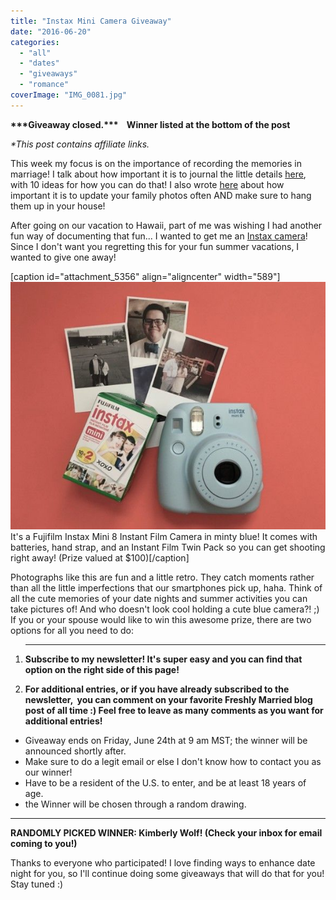 ```yaml
---
title: "Instax Mini Camera Giveaway"
date: "2016-06-20"
categories: 
  - "all"
  - "dates"
  - "giveaways"
  - "romance"
coverImage: "IMG_0081.jpg"
---
```


**\*\*\*Giveaway closed.\*\*\*    Winner listed at the bottom of the post** 

_\*This post contains affiliate links._

This week my focus is on the importance of recording the memories in marriage! I talk about how important it is to journal the little details [here](http://freshlymarried.com/memory-lane/), with 10 ideas for how you can do that! I also wrote [here](http://freshlymarried.com/the-importance-of-family-photos/) about how important it is to update your family photos often AND make sure to hang them up in your house!

After going on our vacation to Hawaii, part of me was wishing I had another fun way of documenting that fun... I wanted to get me an [Instax camera](https://amzn.to/2H9HILn)! Since I don't want you regretting this for your fun summer vacations, I wanted to give one away!

\[caption id="attachment\_5356" align="aligncenter" width="589"\]![instax giveaway, giveaway, fujifilm giveaway, date night giveaway, camera giveaway, married giveaway, prize giveaway, summer giveaway, marriage advice, making memories, memory keeping, recording memories in marriage, marriage help, marriage fun, marriage ideas](images/IMG_0549.jpg) It's a Fujifilm Instax Mini 8 Instant Film Camera in minty blue! It comes with batteries, hand strap, and an Instant Film Twin Pack so you can get shooting right away! (Prize valued at $100)\[/caption\]

Photographs like this are fun and a little retro. They catch moments rather than all the little imperfections that our smartphones pick up, haha. Think of all the cute memories of your date nights and summer activities you can take pictures of! And who doesn't look cool holding a cute blue camera?! ;) If you or your spouse would like to win this awesome prize, there are two options for all you need to do:

1. * * *
    
    **Subscribe to my newsletter! It's super easy and you can find that option on the right side of this page!**
2. **For additional entries, or if you have already subscribed to the newsletter,  you can comment on your favorite Freshly Married blog post of all time :) Feel free to leave as many comments as you want for additional entries!**

- Giveaway ends on Friday, June 24th at 9 am MST; the winner will be announced shortly after.
- Make sure to do a legit email or else I don't know how to contact you as our winner!
- Have to be a resident of the U.S. to enter, and be at least 18 years of age.
- the Winner will be chosen through a random drawing.

* * *

**RANDOMLY PICKED WINNER: Kimberly Wolf! (Check your inbox for email coming to you!)**

Thanks to everyone who participated! I love finding ways to enhance date night for you, so I'll continue doing some giveaways that will do that for you! Stay tuned :)
